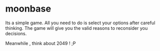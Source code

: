# moonbase

Its a simple game. All you need to do is select your options after careful thinking.
The game will give you the valid reasons to reconsider you decisions.


Meanwhile , think about 2049 ! ;P

